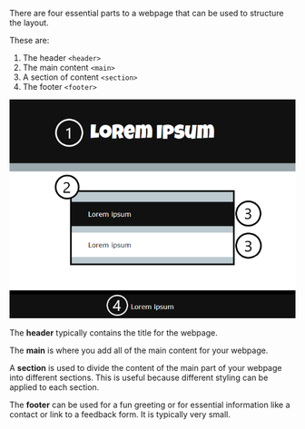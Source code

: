 There are four essential parts to a webpage that can be used to structure the layout.

These are:

1. The header `<header>`
2. The main content `<main>`
3. A section of content `<section>`
4. The footer `<footer>`

![A screenshot showing the structure of a webpage. A 1 is placed over the header area at the top. A 2 is placed to show the main content of the page. A 3 is placed to show a section of content. A 4 is placed to show the footer at the bottom of the page.](images/structure-diagram.png)

The **header** typically contains the title for the webpage.

The **main** is where you add all of the main content for your webpage.

A **section** is used to divide the content of the main part of your webpage into different sections. This is useful because different styling can be applied to each section.

The **footer** can be used for a fun greeting or for essential information like a contact or link to a feedback form. It is typically very small.
